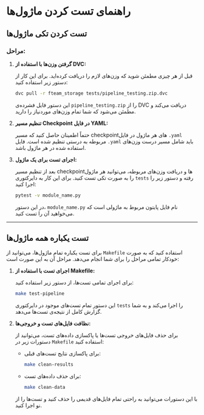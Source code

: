 
# راهنمای تست کردن ماژول‌ها

## تست کردن تکی ماژول‌ها

### مراحل:

1. **گرفتن وزن‌ها با استفاده از DVC:**

   قبل از هر چیزی مطمئن شوید که وزن‌های لازم را دریافت کرده‌اید. برای این کار از دستور زیر استفاده کنید:

   ```bash
   dvc pull -r fteam_storage tests/pipeline_testing.zip.dvc
   ```

   این دستور فایل فشرده‌ی `pipeline_testing.zip` را از DVC دریافت می‌کند و مطمئن می‌شود که شما تمام وزن‌های موردنیاز را دارید.

2. **تنظیم مسیر Checkpoint در فایل YAML:**

   حتماً اطمینان حاصل کنید که مسیر checkpoint‌های هر ماژول در فایل `.yaml` مربوطه به درستی تنظیم شده است. فایل `.yaml` باید شامل مسیر درست وزن‌های استفاده شده در هر ماژول باشد.

3. **اجرای تست برای یک ماژول:**

   بعد از تنظیم مسیر checkpoint‌ها و دریافت وزن‌های مربوطه، می‌توانید هر ماژول را به صورت تکی تست کنید. برای این کار به دایرکتوری `tests` رفته و دستور زیر را اجرا کنید:

   ```bash
   pytest -v module_name.py
   ```

   در این دستور، `module_name.py` نام فایل پایتون مربوط به ماژولی است که می‌خواهید آن را تست کنید.

---

## تست یکباره همه ماژول‌ها

برای تست یکباره تمام ماژول‌ها، می‌توانید از `Makefile` استفاده کنید که به صورت خودکار تمامی مراحل را برای شما انجام می‌دهد. مراحل آن به این صورت است:

1. **اجرای تست با استفاده از Makefile:**

   برای اجرای تمامی تست‌ها، از دستور زیر استفاده کنید:

   ```bash
   make test-pipeline
   ```

   این دستور تمام تست‌های موجود در دایرکتوری `tests` را اجرا می‌کند و به شما گزارش کامل از نتیجه‌ی تست‌ها می‌دهد.

2. **نظافت فایل‌های تست و خروجی‌ها:**

   برای حذف فایل‌های خروجی تست‌ها یا پاکسازی داده‌های تست، می‌توانید از دستورات زیر در `Makefile` استفاده کنید:

   - برای پاکسازی نتایج تست‌های قبلی:
     ```bash
     make clean-results
     ```

   - برای حذف داده‌های تست:
     ```bash
     make clean-data
     ```

   با این دستورات می‌توانید به راحتی تمام فایل‌های قدیمی را حذف کنید و تست‌ها را از نو اجرا کنید.
